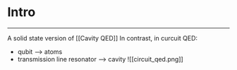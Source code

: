 # Intro
---
A solid state version of [[Cavity QED]]
In contrast, in curcuit QED:
- qubit --> atoms
- transmission line resonator --> cavity
![[circuit_qed.png]]


